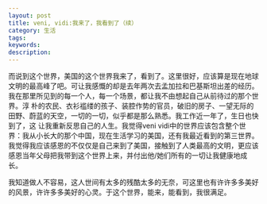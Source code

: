 ```yaml
---
layout: post
title: veni, vidi:我来了，我看到了（续）
category: 生活
tags: 
keywords: 
description: 
---
```

而说到这个世界，美国的这个世界我来了，看到了。这里很好，应该算是现在地球文明的最高峰了吧。可让我感慨的却是去年两次去孟加拉和巴基斯坦出差的经历。我在那里所见到的每一个人，每一个场景，都让我不由想起自己从前待过的那个世界。淳 朴的农民、衣衫褴缕的孩子、装腔作势的官员，破旧的房子、一望无际的田野、蔚蓝的天空，一切的一切，似乎都是那么熟悉。我工作近一年了，生日也快到了，这 让我重新反思自己的人生。我觉得veni vidi中的世界应该包含整个世界：我从小长大的那个中国，现在生活学习的美国，还有我最近看到的第三世界。我觉得我应该感恩的不仅仅是自己来到了美国，接触到了人类最高的文明，更应该感恩当年父母把我带到这个世界上来，并付出他/她们所有的一切让我健康地成长。

我知道做人不容易，这人世间有太多的残酷太多的无奈，可这里也有许许多多美好的风景，许许多多美好的心灵。于这个世界，能来，能看到，我很满足。
